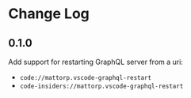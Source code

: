 # Change Log

## 0.1.0

Add support for restarting GraphQL server from a uri:

- `code://mattorp.vscode-graphql-restart`
- `code-insiders://mattorp.vscode-graphql-restart`
